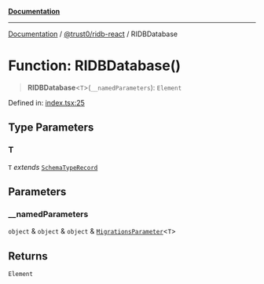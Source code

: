 [**Documentation**](../../../README.md)

***

[Documentation](../../../README.md) / [@trust0/ridb-react](../README.md) / RIDBDatabase

# Function: RIDBDatabase()

> **RIDBDatabase**\<`T`\>(`__namedParameters`): `Element`

Defined in: [index.tsx:25](https://github.com/trust0-project/RIDB/blob/3f89e54887e400bf2f877a963882e90564d980a1/packages/ridb-react/src/index.tsx#L25)

## Type Parameters

### T

`T` *extends* [`SchemaTypeRecord`](https://github.com/trust0-project/RIDB/blob/main/docs/%40trust0/ridb-core/type-aliases/SchemaTypeRecord.md)

## Parameters

### \_\_namedParameters

`object` & `object` & `object` & [`MigrationsParameter`](https://github.com/trust0-project/RIDB/blob/main/docs/%40trust0/ridb-core/type-aliases/MigrationsParameter.md)\<`T`\>

## Returns

`Element`
